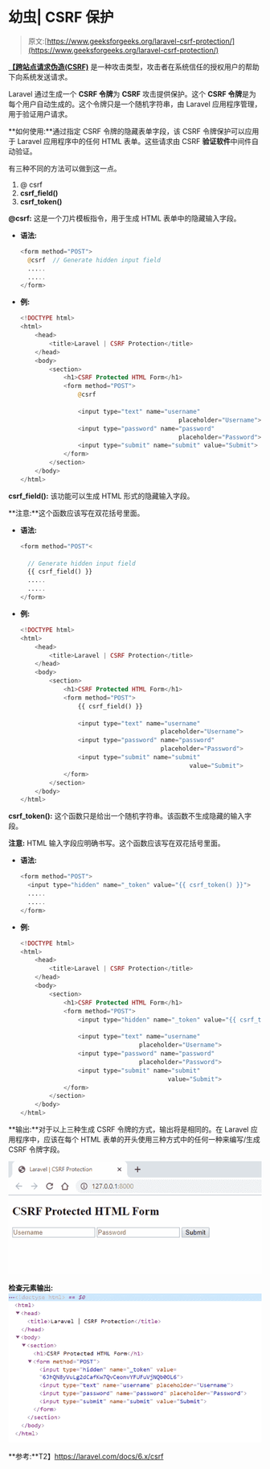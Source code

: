 # 幼虫| CSRF 保护

> 原文:[https://www.geeksforgeeks.org/laravel-csrf-protection/](https://www.geeksforgeeks.org/laravel-csrf-protection/)

**[【跨站点请求伪造(CSRF)](https://www.geeksforgeeks.org/what-is-cross-site-request-forgery-csrf/)** 是一种攻击类型，攻击者在系统信任的授权用户的帮助下向系统发送请求。

Laravel 通过生成一个 **CSRF 令牌**为 **CSRF** 攻击提供保护。这个 **CSRF 令牌**是为每个用户自动生成的。这个令牌只是一个随机字符串，由 Laravel 应用程序管理，用于验证用户请求。

**如何使用:**通过指定 CSRF 令牌的隐藏表单字段，该 CSRF 令牌保护可以应用于 Laravel 应用程序中的任何 HTML 表单。这些请求由 CSRF **验证软件**中间件自动验证。

有三种不同的方法可以做到这一点。

1.  @ csrf
2.  **csrf_field()**
3.  **csrf_token()**

**@csrf:** 这是一个刀片模板指令，用于生成 HTML 表单中的隐藏输入字段。

*   **语法:**

    ```php
    <form method="POST">
      @csrf  // Generate hidden input field
      .....
      .....
    </form>
    ```

*   **例:**

    ```php
    <!DOCTYPE html>
    <html>
        <head>
            <title>Laravel | CSRF Protection</title>
        </head>
        <body>
            <section>
                <h1>CSRF Protected HTML Form</h1>
                <form method="POST">
                    @csrf

                    <input type="text" name="username" 
                                                placeholder="Username">
                    <input type="password" name="password" 
                                                placeholder="Password">
                    <input type="submit" name="submit" value="Submit">
                </form>
            </section>
        </body>
    </html>
    ```

**csrf_field():** 该功能可以生成 HTML 形式的隐藏输入字段。

**注意:**这个函数应该写在双花括号里面。

*   **语法:**

    ```php
    <form method="POST"<

      // Generate hidden input field
      {{ csrf_field() }}  
      .....
      .....
    </form>
    ```

*   **例:**

    ```php
    <!DOCTYPE html>
    <html>
        <head>
            <title>Laravel | CSRF Protection</title>
        </head>
        <body>
            <section>
                <h1>CSRF Protected HTML Form</h1>
                <form method="POST">
                    {{ csrf_field() }}

                    <input type="text" name="username" 
                                           placeholder="Username">
                    <input type="password" name="password"
                                           placeholder="Password">
                    <input type="submit" name="submit" 
                                                   value="Submit">
                </form>
            </section>
        </body>
    </html>
    ```

**csrf_token():** 这个函数只是给出一个随机字符串。该函数不生成隐藏的输入字段。

**注意:** HTML 输入字段应明确书写。这个函数应该写在双花括号里面。

*   **语法:**

    ```php
    <form method="POST">
      <input type="hidden" name="_token" value="{{ csrf_token() }}">
      .....
      .....
    </form>
    ```

*   **例:**

    ```php
    <!DOCTYPE html>
    <html>
        <head>
            <title>Laravel | CSRF Protection</title>
        </head>
        <body>
            <section>
                <h1>CSRF Protected HTML Form</h1>
                <form method="POST">
                    <input type="hidden" name="_token" value="{{ csrf_token() }}">

                    <input type="text" name="username" 
                                     placeholder="Username">
                    <input type="password" name="password"
                                     placeholder="Password">
                    <input type="submit" name="submit" 
                                             value="Submit">
                </form>
            </section>
        </body>
    </html>
    ```

**输出:**对于以上三种生成 CSRF 令牌的方式，输出将是相同的。在 Laravel 应用程序中，应该在每个 HTML 表单的开头使用三种方式中的任何一种来编写/生成 CSRF 令牌字段。

![](img/ed5cf72db66464811e76e60b16b0657b.png)

**检查元素输出:**
![](img/a70b0e14c61430ab10b75b4e3b94be25.png)

**参考:**T2】https://laravel.com/docs/6.x/csrf